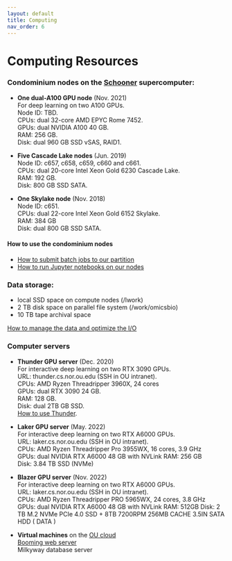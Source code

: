 ```yaml
---
layout: default
title: Computing
nav_order: 6
---
```

# Computing Resources

### **Condominium nodes on the [Schooner](https://www.ou.edu/oscer/resources/hpc) supercomputer:**

- **One dual-A100 GPU node** (Nov. 2021)  
  For deep learning on two A100 GPUs.  
  Node ID: TBD.   
  CPUs: dual 32-core AMD EPYC Rome 7452.   
  GPUs: dual NVIDIA A100 40 GB.  
  RAM: 256 GB.  
  Disk: dual 960 GB SSD vSAS, RAID1.  

- **Five Cascade Lake nodes** (Jun. 2019)   
  Node ID: c657, c658, c659, c660 and c661.  
  CPUs: dual 20-core Intel Xeon Gold 6230 Cascade Lake.   
  RAM: 192 GB.  
  Disk: 800 GB SSD SATA.  

- **One Skylake node** (Nov. 2018)  
  Node ID: c651.  
  CPUs: dual 22-core Intel Xeon Gold 6152 Skylake.   
  RAM: 384 GB   
  Disk: dual 800 GB SSD SATA.  

#### How to use the condominium nodes
  - [How to submit batch jobs to our partition](https://github.com/thepanlab/supercomputers/blob/master/Slurm_basics.md)
  - [How to run Jupyter notebooks on our nodes](https://github.com/thepanlab/supercomputers/blob/master/Use_jupyter_notebook.md)

### **Data storage:**
  - local SSD space on compute nodes (/lwork)
  - 2 TB disk space on parallel file system (/work/omicsbio)
  - 10 TB tape archival space

  [How to manage the data and optimize the I/O](https://github.com/thepanlab/supercomputers)

### **Computer servers**

- **Thunder GPU server** (Dec. 2020)  
  For interactive deep learning on two RTX 3090 GPUs.    
  URL: thunder.cs.nor.ou.edu (SSH in OU intranet).  
  CPUs: AMD Ryzen Threadripper 3960X, 24 cores   
  GPUs: dual RTX 3090 24 GB.  
  RAM: 128 GB.  
  Disk: dual 2TB GB SSD.  
  [How to use Thunder](https://github.com/thepanlab/supercomputers/blob/master/thunder/thunder_tensorflow_gpu_conda.md).  

- **Laker GPU server** (May. 2022)  
  For interactive deep learning on two RTX A6000 GPUs.    
  URL: laker.cs.nor.ou.edu (SSH in OU intranet).  
  CPUs: AMD Ryzen Threadripper Pro 3955WX, 16 cores, 3.9 GHz    
  GPUs: dual NVIDIA RTX A6000 48 GB with NVLink 
  RAM: 256 GB  
  Disk: 3.84 TB SSD (NVMe)  

- **Blazer GPU server** (Nov. 2022)  
  For interactive deep learning on two RTX A6000 GPUs.    
  URL: laker.cs.nor.ou.edu (SSH in OU intranet).  
  CPUs: AMD Ryzen Threadripper PRO 5965WX, 24 cores, 3.8 GHz   
  GPUs: dual NVIDIA RTX A6000 48 GB with NVLink 
  RAM: 512GB
  Disk: 2 TB M.2 NVMe PCIe 4.0 SSD + 8TB 7200RPM 256MB CACHE 3.5IN SATA HDD ( DATA )

- **Virtual machines** on the [OU cloud](https://www.ou.edu/oscer/resources/our_cloud)  
  [Booming web server](http://booming.oscer.ou.edu)  
  Milkyway database server



